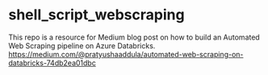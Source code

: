 # shell_script_webscraping
This repo is a resource for Medium blog post on how to build an Automated Web Scraping pipeline on Azure Databricks.
https://medium.com/@pratyushaaddula/automated-web-scraping-on-databricks-74db2ea01dbc
